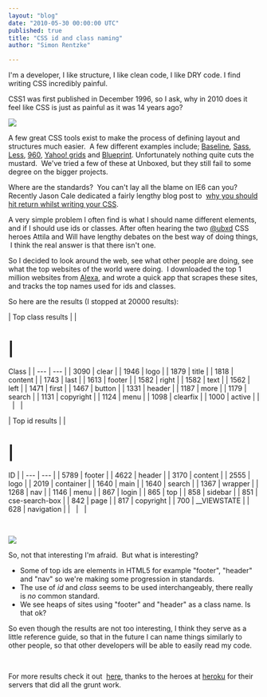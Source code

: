 ```yaml
---
layout: "blog"
date: "2010-05-30 00:00:00 UTC"
published: true
title: "CSS id and class naming"
author: "Simon Rentzke"

---
```


I'm a developer, I like structure, I like clean code, I like DRY code. I find writing CSS incredibly painful.

CSS1 was first published in December 1996, so I ask, why in 2010 does it feel like CSS is just as painful as it was 14 years ago?

[![](http://farm3.static.flickr.com/2461/3970138375_3e68095deb_o.jpg)](http://www.flickr.com/photos/popandshorty/)

A few great CSS tools exist to make the process of defining layout and structures much easier. &nbsp;A few different examples include; [Baseline](http://baselinecss.com), [Sass](http://sass-lang.com/), [Less](http://lesscss.org), [960](http://960.gs), [Yahoo! grids](http://developer.yahoo.com/yui/grids/)&nbsp;and [Blueprint](http://blueprintcss.org). Unfortunately nothing quite cuts the mustard. &nbsp;We've tried a few of these at Unboxed, but they still fail to some degree on the bigger projects.

Where are the standards? &nbsp;You can't lay all the blame on IE6 can you? Recently Jason Cale dedicated a fairly lengthy blog post to&nbsp; [why you should hit return whilst writing your CSS](http://jasoncale.com/articles/5-dont-format-your-css-onto-one-line).

A very simple problem I often find is what I should name different elements, and if I should use ids or classes. After often hearing the two [@ubxd](http://twitter.com/ubxd) CSS heroes Attila and Will have lengthy debates on the best way of doing things, &nbsp;I think the real answer is that there isn't one.

So I decided to look around the web, see what other people are doing, see what the top websites of the world were doing. &nbsp;I downloaded the top 1 million websites from [Alexa](http://www.alexa.com/topsites), and wrote a quick app that scrapes these sites, and tracks the top names used for ids and classes.

So here are the results (I stopped at 20000 results):

|  Top class results |
|  # |  Class |
| --- | --- |
|  3090 |  clear |
|  1946 |  logo |
|  1879 |  title |
|  1818 |  content |
|  1743 |  last |
|  1613 |  footer |
|  1582 |  right |
|  1582 |  text |
|  1562 |  left |
|  1471 |  first |
|  1467 |  button |
|  1331 |  header |
|  1187 |  more |
|  1179 |  search |
|  1131 |  copyright |
|  1124 |  menu |
|  1098 |  clearfix |
|  1000 |  active |
|  &nbsp; |  &nbsp; |

|  Top id results |
|  # |  ID |
| --- | --- |
|  5789 |  footer |
|  4622 |  header |
|  3170 |  content |
|  2555 |  logo |
|  2019 |  container |
|  1640 |  main |
|  1640 |  search |
|  1367 |  wrapper |
|  1268 |  nav |
|  1146 |  menu |
|  867 |  login |
|  865 |  top |
|  858 |  sidebar |
|  851 |  cse-search-box |
|  842 |  page |
|  817 |  copyright |
|  700 |  \_\_VIEWSTATE |
|  628 |  navigation |
|  &nbsp; |  &nbsp; |

&nbsp;

[![](http://farm2.static.flickr.com/1296/3424929417_b83f4bd2f8.jpg)](http://www.flickr.com/photos/stephenhackett/)

So, not that interesting I'm afraid. &nbsp;But what is interesting?

- Some of top ids are elements in HTML5 for example "footer", "header" and "nav" so we're making some progression in standards.
- The use of _id_ and _class_ seems to be used interchangeably, there really is _no_ common standard.
- We see heaps of sites using "footer" and "header" as a class name. Is that ok?

So even though the results are not too interesting, I think they serve as a little reference guide, so that in the future I can name things similarly to other people, so that other developers will be able to&nbsp;easily&nbsp;read my code.

&nbsp;

For more results check it out&nbsp; [here](http://severe-mist-97.heroku.com), thanks to the heroes at [heroku](http://heroku.com) for their servers that did all the grunt work.


